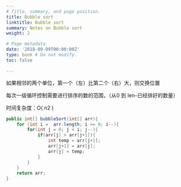 ```yaml
---
# Title, summary, and page position.
title: Bubble sort
linktitle: Bubble sort
summary: Notes on Bubble sort
weight: 2

# Page metadata.
date: '2018-09-09T00:00:00Z'
type: book # Do not modify.
toc: false

---
```


如果相邻的两个单位，第一个（左）比第二个（右）大，则交换位置

每次一级循环控制需要进行排序的数的范围，（从0 到 len-已经排好的数量）

时间复杂度：O( n2 )

```java
public int[] bubbleSort(int[] arr){
	for (int i =  arr.length; i >= 0; i--){
		for(int j = 0; j < i; j--){
			if(arr[j] > arr[j+1]){
				int temp = arr[j+1];
				arr[j+1] = arr[j];
				arr[j] = temp;
 			}
		}
	}
	return arr;
}

```